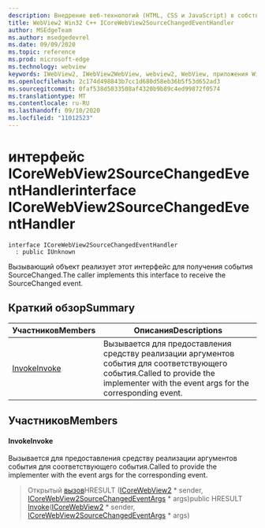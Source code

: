 ```yaml
---
description: Внедрение веб-технологий (HTML, CSS и JavaScript) в собственные приложения с помощью элемента управления Microsoft Edge WebView2
title: WebView2 Win32 C++ ICoreWebView2SourceChangedEventHandler
author: MSEdgeTeam
ms.author: msedgedevrel
ms.date: 09/09/2020
ms.topic: reference
ms.prod: microsoft-edge
ms.technology: webview
keywords: IWebView2, IWebView2WebView, webview2, WebView, приложения Win32, Win32, EDGE, ICoreWebView2, ICoreWebView2Controller, управление браузером, EDGE HTML, ICoreWebView2SourceChangedEventHandler
ms.openlocfilehash: 2c174d498843b7cc1d680d58eb36b5f53d652ad3
ms.sourcegitcommit: 0faf538d5033508af4320b9b89c4ed99872f0574
ms.translationtype: MT
ms.contentlocale: ru-RU
ms.lasthandoff: 09/10/2020
ms.locfileid: "11012523"
---
```

# <span data-ttu-id="1f0e5-104">интерфейс ICoreWebView2SourceChangedEventHandler</span><span class="sxs-lookup"><span data-stu-id="1f0e5-104">interface ICoreWebView2SourceChangedEventHandler</span></span> 

```
interface ICoreWebView2SourceChangedEventHandler
  : public IUnknown
```

<span data-ttu-id="1f0e5-105">Вызывающий объект реализует этот интерфейс для получения события SourceChanged.</span><span class="sxs-lookup"><span data-stu-id="1f0e5-105">The caller implements this interface to receive the SourceChanged event.</span></span>

## <span data-ttu-id="1f0e5-106">Краткий обзор</span><span class="sxs-lookup"><span data-stu-id="1f0e5-106">Summary</span></span>

 <span data-ttu-id="1f0e5-107">Участников</span><span class="sxs-lookup"><span data-stu-id="1f0e5-107">Members</span></span>                        | <span data-ttu-id="1f0e5-108">Описания</span><span class="sxs-lookup"><span data-stu-id="1f0e5-108">Descriptions</span></span>
--------------------------------|---------------------------------------------
[<span data-ttu-id="1f0e5-109">Invoke</span><span class="sxs-lookup"><span data-stu-id="1f0e5-109">Invoke</span></span>](#invoke) | <span data-ttu-id="1f0e5-110">Вызывается для предоставления средству реализации аргументов события для соответствующего события.</span><span class="sxs-lookup"><span data-stu-id="1f0e5-110">Called to provide the implementer with the event args for the corresponding event.</span></span>

## <span data-ttu-id="1f0e5-111">Участников</span><span class="sxs-lookup"><span data-stu-id="1f0e5-111">Members</span></span>

#### <span data-ttu-id="1f0e5-112">Invoke</span><span class="sxs-lookup"><span data-stu-id="1f0e5-112">Invoke</span></span> 

<span data-ttu-id="1f0e5-113">Вызывается для предоставления средству реализации аргументов события для соответствующего события.</span><span class="sxs-lookup"><span data-stu-id="1f0e5-113">Called to provide the implementer with the event args for the corresponding event.</span></span>

> <span data-ttu-id="1f0e5-114">Открытый [вызов](#invoke)HRESULT ([ICoreWebView2](icorewebview2.md) \* sender, [ICoreWebView2SourceChangedEventArgs](icorewebview2sourcechangedeventargs.md) \* args)</span><span class="sxs-lookup"><span data-stu-id="1f0e5-114">public HRESULT [Invoke](#invoke)([ICoreWebView2](icorewebview2.md) \* sender, [ICoreWebView2SourceChangedEventArgs](icorewebview2sourcechangedeventargs.md) \* args)</span></span>

